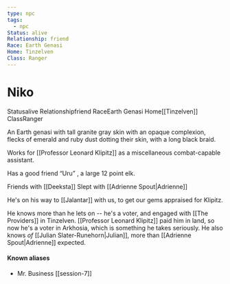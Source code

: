 ```yaml
---
type: npc
tags:
  - npc
Status: alive
Relationship: friend
Race: Earth Genasi
Home: Tinzelven
Class: Ranger
---
```


# Niko

<span class="dataview inline-field"><span class="inline-field-key">Status</span><span class="inline-field-value">alive</span></span>
<span class="dataview inline-field"><span class="inline-field-key">Relationship</span><span class="inline-field-value">friend</span></span>
<span class="dataview inline-field"><span class="inline-field-key">Race</span><span class="inline-field-value">Earth Genasi</span></span>
<span class="dataview inline-field"><span class="inline-field-key">Home</span><span class="inline-field-value">[[Tinzelven]]</span></span>
<span class="dataview inline-field"><span class="inline-field-key">Class</span><span class="inline-field-value">Ranger</span></span>

An Earth genasi with tall granite gray skin with an opaque complexion, flecks of emerald and ruby dust dotting their skin, with a long black braid.

Works for [[Professor Leonard Klipitz]] as a miscellaneous combat-capable assistant.

Has a good friend “Uru” , a large 12 point elk.

Friends with [[Deeksta]]
Slept with [[Adrienne Spout|Adrienne]]

He's on his way to [[Jalantar]] with us, to get our gems appraised for Klipitz. 

He knows more than he lets on -- he's a voter, and engaged with [[The Providers]] in Tinzelven. [[Professor Leonard Klipitz]] paid him in land, so now he's a voter in Arkhosia, which is something he takes seriously. He also knows *of* [[Julian Slater-Runehorn|Julian]], more than [[Adrienne Spout|Adrienne]] expected.

#### Known aliases
- Mr. Business [[session-7]]

